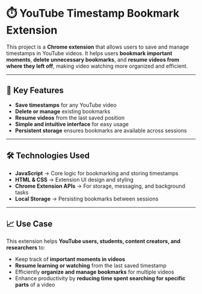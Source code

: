 # ⏱️ YouTube Timestamp Bookmark Extension

This project is a **Chrome extension** that allows users to save and manage timestamps in YouTube videos. It helps users **bookmark important moments**, **delete unnecessary bookmarks**, and **resume videos from where they left off**, making video watching more organized and efficient.

---

## 🔹 Key Features  
- **Save timestamps** for any YouTube video  
- **Delete or manage** existing bookmarks  
- **Resume videos** from the last saved position  
- **Simple and intuitive interface** for easy usage  
- **Persistent storage** ensures bookmarks are available across sessions  

---

## 🛠️ Technologies Used  
- **JavaScript** → Core logic for bookmarking and storing timestamps  
- **HTML & CSS** → Extension UI design and styling  
- **Chrome Extension APIs** → For storage, messaging, and background tasks  
- **Local Storage** → Persisting bookmarks between sessions  

---

## 📈 Use Case  
This extension helps **YouTube users, students, content creators, and researchers** to:  
- Keep track of **important moments in videos**  
- **Resume learning or watching** from the last saved timestamp  
- Efficiently **organize and manage bookmarks** for multiple videos  
- Enhance productivity by **reducing time spent searching for specific parts** of a video
